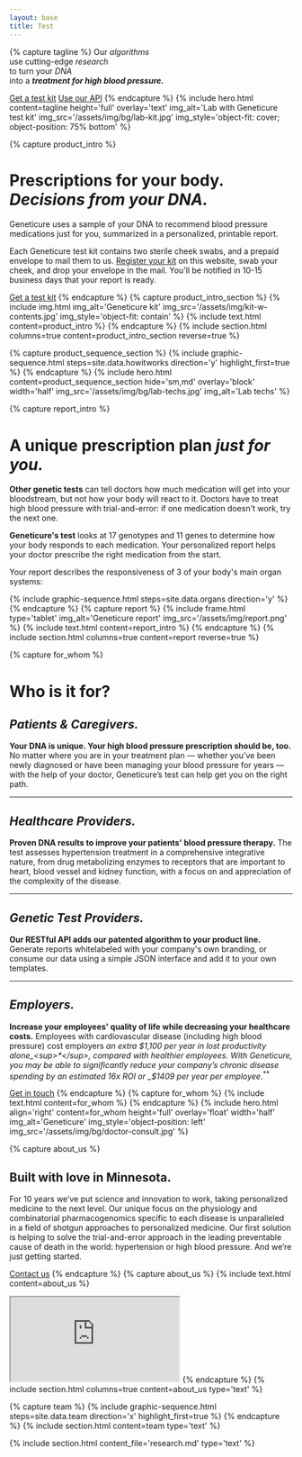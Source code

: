 ```yaml
---
layout: base
title: Test
---
```


{% capture tagline %}
Our _algorithms_<br>
use cutting-edge _research_<br>
to turn your _DNA_<br>
into a _**treatment for high blood pressure.**_

<a class="button button--transparent--on-dark" href="#">Get a test kit</a>
<a class="button button--transparent--on-dark" href="#">Use our API</a>
{% endcapture %}
{% include hero.html content=tagline height='full' overlay='text' img_alt='Lab with Geneticure test kit' img_src='/assets/img/bg/lab-kit.jpg' img_style='object-fit: cover; object-position: 75% bottom' %}

{% capture product_intro %}
# Prescriptions for your body.<br>_Decisions from your DNA._

Geneticure uses a sample of your DNA to recommend blood pressure medications just for you, summarized in a personalized, printable report.

Each Geneticure test kit contains two sterile cheek swabs, and a prepaid envelope to mail them to us. [Register your kit](#) on this website, swab your cheek, and drop your envelope in the mail. You'll be notified in 10-15 business days that your report is ready.

<a class="button button--low" href="#">Get a test kit</a>
{% endcapture %}
{% capture product_intro_section %}
  {% include img.html img_alt='Geneticure kit' img_src='/assets/img/kit-w-contents.jpg' img_style='object-fit: contain' %}
  {% include text.html content=product_intro %}
{% endcapture %}
{% include section.html columns=true content=product_intro_section reverse=true %}

{% capture product_sequence_section %}
  {% include graphic-sequence.html steps=site.data.howitworks direction='y' highlight_first=true %}
{% endcapture %}
{% include hero.html content=product_sequence_section hide='sm,md' overlay='block' width='half' img_src='/assets/img/bg/lab-techs.jpg' img_alt='Lab techs' %}

{% capture report_intro %}
# A unique prescription plan _just for you._

**Other genetic tests** can tell doctors how much medication will get into your bloodstream, but not how your body will react to it. Doctors have to treat high blood pressure with trial-and-error: if one medication doesn't work, try the next one.

**Geneticure's test** looks at 17 genotypes and 11 genes to determine how your body responds to each medication. Your personalized report helps your doctor prescribe the right medication from the start.

Your report describes the responsiveness of 3 of your body's main organ systems:

{% include graphic-sequence.html steps=site.data.organs direction='y' %}
{% endcapture %}
{% capture report %}
  {% include frame.html type='tablet' img_alt='Geneticure report' img_src='/assets/img/report.png' %}
  {% include text.html content=report_intro %}
{% endcapture %}
{% include section.html columns=true content=report reverse=true %}

{% capture for_whom %}
# Who is it for?

## _Patients & Caregivers._

**Your DNA is unique. Your high blood pressure prescription should be, too.** No matter where you are in your treatment plan — whether you’ve been newly diagnosed or have been managing your blood pressure for years — with the help of your doctor, Geneticure’s test can help get you on the right path.

---

## _Healthcare Providers._

**Proven DNA results to improve your patients' blood pressure therapy.** The test assesses hypertension treatment in a comprehensive integrative nature, from drug metabolizing enzymes to receptors that are important to heart, blood vessel and kidney function, with a focus on and appreciation of the complexity of the disease.

---

## _Genetic Test Providers._

**Our RESTful API adds our patented algorithm to your product line.** Generate reports whitelabeled with your company's own branding, or consume our data using a simple JSON interface and add it to your own templates.

---

## _Employers._

**Increase your employees' quality of life while decreasing your healthcare costs.** Employees with cardiovascular disease (including high blood pressure) cost employers _an extra $1,100 per year in lost productivity alone_<sup>*</sup>, compared with healthier employees. With Geneticure, you may be able to significantly reduce your company’s chronic disease spending by an estimated 16x ROI or _$1409 per year per employee_.<sup>**</sup>

<a class="button button--high" href="#">Get in touch</a>
{% endcapture %}
{% capture for_whom %}
  {% include text.html content=for_whom %}
{% endcapture %}
{% include hero.html align='right' content=for_whom height='full' overlay='float' width='half' img_alt='Geneticure' img_style='object-position: left' img_src='/assets/img/bg/doctor-consult.jpg' %}

{% capture about_us %}
## Built with love in Minnesota.

For 10 years we’ve put science and innovation to work, taking personalized medicine to the next level. Our unique focus on the physiology and combinatorial pharmacogenomics specific to each disease is unparalleled in a field of shotgun approaches to personalized medicine. Our first solution is helping to solve the trial-and-error approach in the leading preventable cause of death in the world: hypertension or high blood pressure. And we’re just getting started.

<a class="button button--high" href="#">Contact us</a>
{% endcapture %}
{% capture about_us %}
  {% include text.html content=about_us %}
  <iframe src="https://www.google.com/maps/embed?pb=!1m18!1m12!1m3!1d45904.882603545106!2d-92.49840832065428!3d44.02025457911051!2m3!1f0!2f0!3f0!3m2!1i1024!2i768!4f13.1!3m3!1m2!1s0x87f75f631adca1b1%3A0x9af7c3b31dbb04ce!2s4%203rd%20St%20SW%20%23305b%2C%20Rochester%2C%20MN%2055902!5e0!3m2!1sen!2sus!4v1618862134497!5m2!1sen!2sus" allowfullscreen="" loading="lazy"></iframe>
{% endcapture %}
{% include section.html columns=true content=about_us type='text' %}

{% capture team %}
  {% include graphic-sequence.html steps=site.data.team direction='x' highlight_first=true %}
{% endcapture %}
{% include section.html content=team type='text' %}

{% include section.html content_file='research.md' type='text' %}
